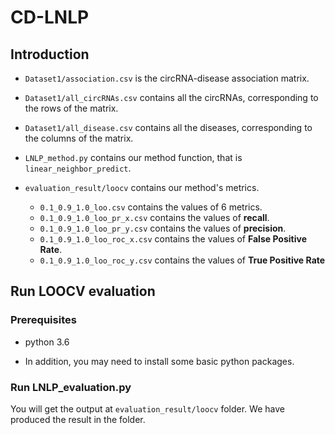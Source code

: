 # CD-LNLP
 
## Introduction

- `Dataset1/association.csv` is the circRNA-disease association matrix.
- `Dataset1/all_circRNAs.csv` contains all the circRNAs, corresponding to the rows of the matrix.
- `Dataset1/all_disease.csv` contains all the diseases, corresponding to the columns of the matrix.

-  `LNLP_method.py` contains our method function, that is `linear_neighbor_predict`.

- `evaluation_result/loocv` contains our method's metrics.
    - `0.1_0.9_1.0_loo.csv` contains the values of 6 metrics.
    - `0.1_0.9_1.0_loo_pr_x.csv` contains the values of **recall**.
    - `0.1_0.9_1.0_loo_pr_y.csv` contains the values of **precision**.
    - `0.1_0.9_1.0_loo_roc_x.csv` contains the values of **False Positive Rate**.
    - `0.1_0.9_1.0_loo_roc_y.csv` contains the values of **True Positive Rate**

## Run LOOCV evaluation

### Prerequisites
 - python 3.6
   
 - In addition, you may need to install some basic python packages.
 
### Run LNLP_evaluation.py

You will get the output at `evaluation_result/loocv` folder. We have produced the result in the folder.
